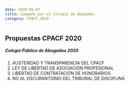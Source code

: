 ```yaml
---
date: 2020-05-07
title: Campaña por el Colegio de Abogados
category: CPACF_2020
---
```

## Propuestas CPACF 2020

##### Colegio Público de Abogados 2020

1. AUSTERIDAD Y TRANSPARENCIA DEL CPACF
2. LEY DE LIBERTAD DE ASOCIACIÓN PROFESIONAL
3. LIBERTAD DE CONTRATACIÓN DE HONORARIOS
4. NO AL OSCURANTISMO DEL TRIBUNAL DE DISCIPLINA
